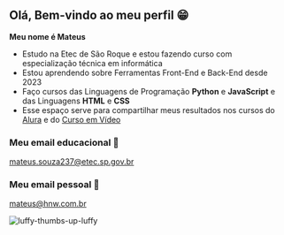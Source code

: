 ## Olá, Bem-vindo ao meu perfil 😁

**Meu nome é Mateus**

- Estudo na Etec de São Roque e estou fazendo curso com especialização técnica em informática
- Estou aprendendo sobre Ferramentas Front-End e Back-End desde 2023
- Faço cursos das Linguagens de Programação **Python** e **JavaScript** e das Linguagens **HTML** e **CSS**
- Esse espaço serve para compartilhar meus resultados nos cursos do [Alura](https://www.alura.com.br) e do [Curso em Vídeo](https://www.cursoemvideo.com/)

### Meu email educacional 📖
mateus.souza237@etec.sp.gov.br

### Meu email pessoal 📩
mateus@hnw.com.br

![luffy-thumbs-up-luffy](https://github.com/user-attachments/assets/e53179d6-61ab-4336-8e4b-de5e86209f64)
